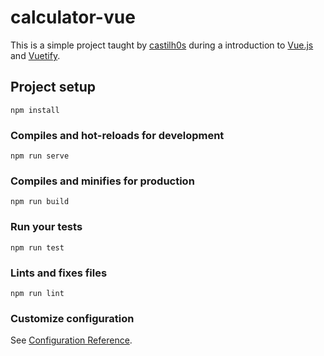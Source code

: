 # calculator-vue

This is a simple project taught by [castilh0s](https://github.com/castilh0s) during a introduction to [Vue.js](https://vuejs.org/) and [Vuetify](https://vuetifyjs.com).



## Project setup
```
npm install
```

### Compiles and hot-reloads for development
```
npm run serve
```

### Compiles and minifies for production
```
npm run build
```

### Run your tests
```
npm run test
```

### Lints and fixes files
```
npm run lint
```

### Customize configuration
See [Configuration Reference](https://cli.vuejs.org/config/).